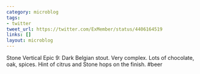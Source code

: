 ```yaml
---
category: microblog
tags:
- twitter
tweet_url: https://twitter.com/ExMember/status/4406164519
links: []
layout: microblog
---
```

Stone Vertical Epic 9: Dark Belgian stout. Very complex. Lots of chocolate, oak, spices. Hint of citrus and Stone hops on the finish. #beer
